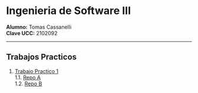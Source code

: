 # Ingenieria de Software III

**Alumno:** Tomas Cassanelli  
**Clave UCC:** 2102092

---

## Trabajos Practicos

1. [Trabajo Practico 1](TP01/Resolucion_TP.md)<br>
   1.1. [Repo A](https://github.com/TomiCassanelli/TP01-RepoA)<br>
   1.2. [Repo B](https://github.com/TomiCassanelli/TP01-RepoB)<br>